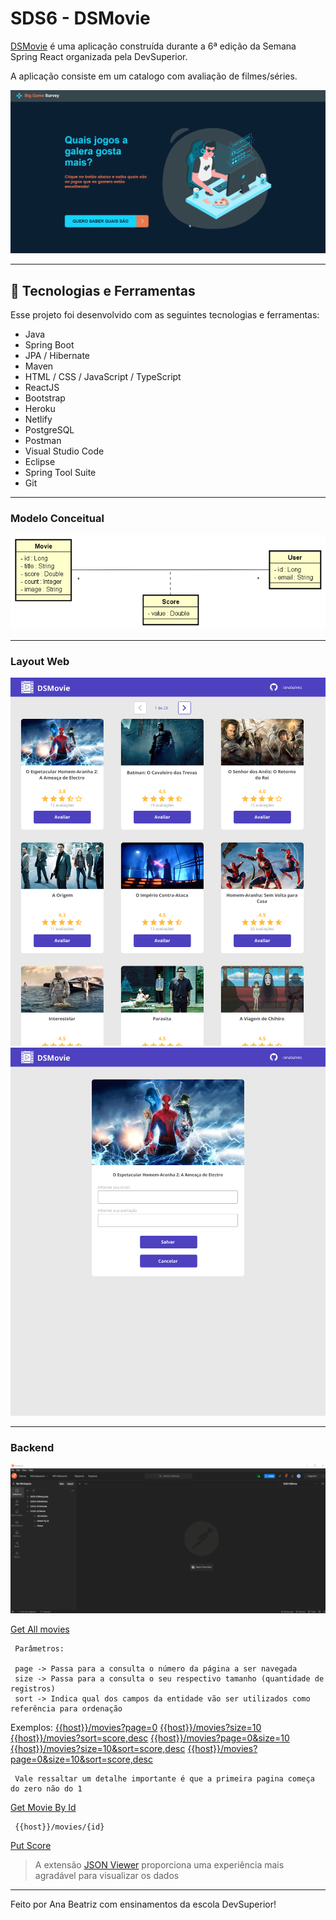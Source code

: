 # SDS6 - DSMovie

[DSMovie](https://sds6-dsmovies-ana.netlify.app/) é uma aplicação construída durante a 6ª edição da Semana Spring React organizada pela DevSuperior.

A aplicação consiste em um catalogo com avaliação de filmes/séries.

<p align="center">
  <img alt="Demonstração web" src="./.github/web.gif">
</p>

---

## 🚀 Tecnologias e Ferramentas

Esse projeto foi desenvolvido com as seguintes tecnologias e ferramentas:

- Java
- Spring Boot
- JPA / Hibernate
- Maven
- HTML / CSS / JavaScript / TypeScript
- ReactJS
- Bootstrap
- Heroku
- Netlify
- PostgreSQL
- Postman
- Visual Studio Code
- Eclipse
- Spring Tool Suite
- Git

---

### Modelo Conceitual

<p align="center">
  <img alt="Modelo Conceitual" src="./.github/sds6-mc.png" width="1000px">
</p>

---

### Layout Web

<p align="center">
  <img alt="Layout Web" src="./.github/layout-web-1.png">
  <img alt="Layout Web" src="./.github/layout-web-2.png">
</p>

---

### Backend

<p align="center">
  <img alt="Requisições API Via Postman" src="./.github/postman.gif">
</p>

[Get All movies](https://sds6-anabalves.herokuapp.com/movies)

``` 
 Parâmetros:

 page -> Passa para a consulta o número da página a ser navegada
 size -> Passa para a consulta o seu respectivo tamanho (quantidade de registros)
 sort -> Indica qual dos campos da entidade vão ser utilizados como referência para ordenação 
 ```

 Exemplos:
 [{{host}}/movies?page=0](https://sds6-anabalves.herokuapp.com/movies?page=0)
 [{{host}}/movies?size=10](https://sds6-anabalves.herokuapp.com/movies?size=10)
 [{{host}}/movies?sort=score,desc](https://sds6-anabalves.herokuapp.com/movies?sort=score,desc)
 [{{host}}/movies?page=0&size=10](https://sds6-anabalves.herokuapp.com/movies?page=0&size=10)
 [{{host}}/movies?size=10&sort=score,desc](https://sds6-anabalves.herokuapp.com/movies?size=10&sort=score,desc)
 [{{host}}/movies?page=0&size=10&sort=score,desc](https://sds6-anabalves.herokuapp.com/movies?page=0&size=10&sort=score,desc)

``` 
 Vale ressaltar um detalhe importante é que a primeira pagina começa do zero não do 1
 ```

[Get Movie By Id](https://sds6-anabalves.herokuapp.com/movies/1)
``` 
 {{host}}/movies/{id}
 ```

[Put Score](https://sds6-anabalves.herokuapp.com/scores)

> A extensão [JSON Viewer](https://chrome.google.com/webstore/detail/json-viewer/gbmdgpbipfallnflgajpaliibnhdgobh/related?hl=pt-BR) proporciona uma experiência mais agradável para visualizar os dados

---

Feito por Ana Beatriz com ensinamentos da escola DevSuperior!
